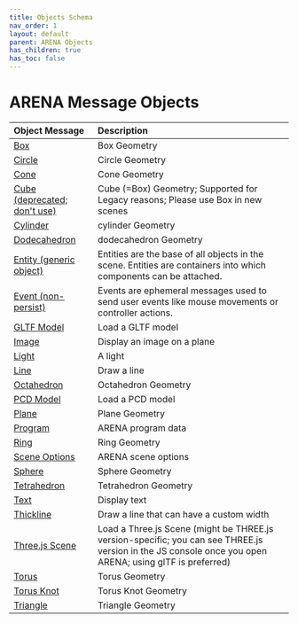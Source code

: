 ```yaml
---
title: Objects Schema
nav_order: 1
layout: default
parent: ARENA Objects
has_children: true
has_toc: false
---
```


# ARENA Message Objects

|Object Message|Description|
| :--- | :--- |
|[Box](box)|Box Geometry|
|[Circle](circle)|Circle Geometry|
|[Cone](cone)|Cone Geometry|
|[Cube (deprecated; don't use)](cube)|Cube (=Box) Geometry; Supported for Legacy reasons; Please use Box in new scenes|
|[Cylinder](cylinder)|cylinder Geometry|
|[Dodecahedron](dodecahedron)|dodecahedron Geometry|
|[Entity (generic object)](entity)|Entities are the base of all objects in the scene. Entities are containers into which components can be attached.|
|[Event (non-persist)](event)|Events are ephemeral messages used to send user events like mouse movements or controller actions.|
|[GLTF Model](gltf-model)|Load a GLTF model|
|[Image](image)|Display an image on a plane|
|[Light](light)|A light|
|[Line](line)|Draw a line|
|[Octahedron](octahedron)|Octahedron Geometry|
|[PCD Model](pcd-model)|Load a PCD model|
|[Plane](plane)|Plane Geometry|
|[Program](arena-program)|ARENA program data|
|[Ring](ring)|Ring Geometry|
|[Scene Options](arena-scene-options)|ARENA scene options|
|[Sphere](sphere)|Sphere Geometry|
|[Tetrahedron](tetrahedron)|Tetrahedron Geometry|
|[Text](text)|Display text|
|[Thickline](thickline)|Draw a line that can have a custom width|
|[Three.js Scene](threejs-scene)|Load a Three.js Scene (might be THREE.js version-specific; you can see THREE.js version in the JS console once you open ARENA; using glTF is preferred)|
|[Torus](torus)|Torus Geometry|
|[Torus Knot](torusKnot)|Torus Knot Geometry|
|[Triangle](triangle)|Triangle Geometry|

